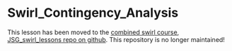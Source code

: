 # Swirl_Contingency_Analysis

This lesson has been moved to the [combined swirl course, JSG_swirl_lessons repo on github](https://github.com/jsgosnell/JSG_swirl_lessons). This repository is no longer maintained! 
